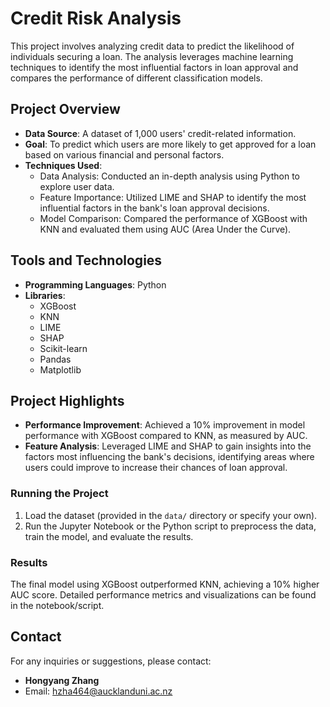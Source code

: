 # Credit Risk Analysis

This project involves analyzing credit data to predict the likelihood of individuals securing a loan. The analysis leverages machine learning techniques to identify the most influential factors in loan approval and compares the performance of different classification models.

## Project Overview

- **Data Source**: A dataset of 1,000 users' credit-related information.
- **Goal**: To predict which users are more likely to get approved for a loan based on various financial and personal factors.
- **Techniques Used**:
  - Data Analysis: Conducted an in-depth analysis using Python to explore user data.
  - Feature Importance: Utilized LIME and SHAP to identify the most influential factors in the bank's loan approval decisions.
  - Model Comparison: Compared the performance of XGBoost with KNN and evaluated them using AUC (Area Under the Curve).

## Tools and Technologies

- **Programming Languages**: Python
- **Libraries**:
  - XGBoost
  - KNN
  - LIME
  - SHAP
  - Scikit-learn
  - Pandas
  - Matplotlib

## Project Highlights

- **Performance Improvement**: Achieved a 10% improvement in model performance with XGBoost compared to KNN, as measured by AUC.
- **Feature Analysis**: Leveraged LIME and SHAP to gain insights into the factors most influencing the bank's decisions, identifying areas where users could improve to increase their chances of loan approval.


### Running the Project

1. Load the dataset (provided in the `data/` directory or specify your own).
2. Run the Jupyter Notebook or the Python script to preprocess the data, train the model, and evaluate the results.

### Results

The final model using XGBoost outperformed KNN, achieving a 10% higher AUC score. Detailed performance metrics and visualizations can be found in the notebook/script.


## Contact

For any inquiries or suggestions, please contact:
- **Hongyang Zhang**
- Email: [hzha464@aucklanduni.ac.nz](mailto:hzha464@aucklanduni.ac.nz)
